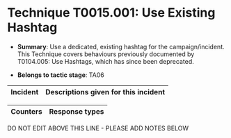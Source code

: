 # Technique T0015.001: Use Existing Hashtag

* **Summary**: Use a dedicated, existing hashtag for the campaign/incident. This Technique covers behaviours previously documented by T0104.005: Use Hashtags, which has since been deprecated.  

* **Belongs to tactic stage**: TA06


| Incident | Descriptions given for this incident |
| -------- | -------------------- |



| Counters | Response types |
| -------- | -------------- |


DO NOT EDIT ABOVE THIS LINE - PLEASE ADD NOTES BELOW